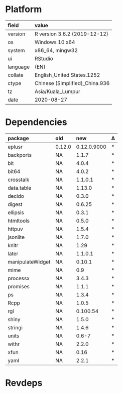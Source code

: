 # Platform

|field    |value                          |
|:--------|:------------------------------|
|version  |R version 3.6.2 (2019-12-12)   |
|os       |Windows 10 x64                 |
|system   |x86_64, mingw32                |
|ui       |RStudio                        |
|language |(EN)                           |
|collate  |English_United States.1252     |
|ctype    |Chinese (Simplified)_China.936 |
|tz       |Asia/Kuala_Lumpur              |
|date     |2020-08-27                     |

# Dependencies

|package          |old    |new         |Δ  |
|:----------------|:------|:-----------|:--|
|eplusr           |0.12.0 |0.12.0.9000 |*  |
|backports        |NA     |1.1.7       |*  |
|bit              |NA     |4.0.4       |*  |
|bit64            |NA     |4.0.2       |*  |
|crosstalk        |NA     |1.1.0.1     |*  |
|data.table       |NA     |1.13.0      |*  |
|decido           |NA     |0.3.0       |*  |
|digest           |NA     |0.6.25      |*  |
|ellipsis         |NA     |0.3.1       |*  |
|htmltools        |NA     |0.5.0       |*  |
|httpuv           |NA     |1.5.4       |*  |
|jsonlite         |NA     |1.7.0       |*  |
|knitr            |NA     |1.29        |*  |
|later            |NA     |1.1.0.1     |*  |
|manipulateWidget |NA     |0.10.1      |*  |
|mime             |NA     |0.9         |*  |
|processx         |NA     |3.4.3       |*  |
|promises         |NA     |1.1.1       |*  |
|ps               |NA     |1.3.4       |*  |
|Rcpp             |NA     |1.0.5       |*  |
|rgl              |NA     |0.100.54    |*  |
|shiny            |NA     |1.5.0       |*  |
|stringi          |NA     |1.4.6       |*  |
|units            |NA     |0.6-7       |*  |
|withr            |NA     |2.2.0       |*  |
|xfun             |NA     |0.16        |*  |
|yaml             |NA     |2.2.1       |*  |

# Revdeps

